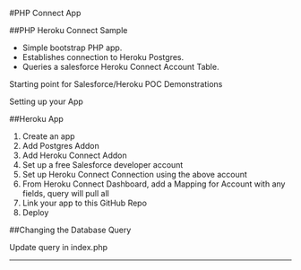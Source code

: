 #PHP Connect App

##PHP Heroku Connect Sample

- Simple bootstrap PHP app.
- Establishes connection to Heroku Postgres.
- Queries a salesforce Heroku Connect Account Table.

Starting point for Salesforce/Heroku POC Demonstrations

Setting up your App

##Heroku App

1. Create an app 
2. Add Postgres Addon 
3. Add Heroku Connect Addon 
4. Set up a free Salesforce developer account 
4. Set up Heroku Connect Connection using the above account 
5. From Heroku Connect Dashboard, add a Mapping for Account with any fields, query will pull all 
6. Link your app to this GitHub Repo 
7. Deploy

##Changing the Database Query

Update query in index.php

---
